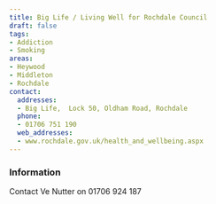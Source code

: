 ```yaml
---
title: Big Life / Living Well for Rochdale Council
draft: false
tags:
- Addiction
- Smoking
areas:
- Heywood
- Middleton
- Rochdale
contact:
  addresses:
  - Big Life,  Lock 50, Oldham Road, Rochdale
  phone:
  - 01706 751 190
  web_addresses:
  - www.rochdale.gov.uk/health_and_wellbeing.aspx
---
```


### Information
Contact Ve Nutter on 01706 924 187

